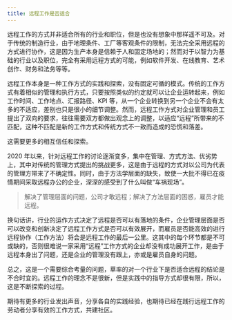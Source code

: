 ```yaml
---
title: 远程工作是否适合
---
```


远程工作的方式并非适合所有的行业和职位，但是也没有想象中那样遥不可及。对于传统的制造行业，由于地理条件、工厂等客观条件的限制，无法完全采用远程的方式进行协作，这是因为生产本身是信赖于人和固定场地的；然而对于以智力为基础的行业以及职位，完全有采用远程方式的可能，例如软件开发、在线教育、艺术创作、财务和法务等等。

远程工作本身是一种工作方式的实践和探索，没有固定可循的模式。传统的工作方式有着相似的管理和执行方式，只要按照类似的约定就可以让企业运转起来，例如工作时间、工作地点、汇报路径、KPI 等，从一个企业转换到另一个企业不会有太多的不适应，差别也只是很小的细节调整。然而，远程工作方式对企业管理和员工提出了双向的要求，往往需要双方都做出观念上的调整，以适应“远程”所带来的不匹配，这种不匹配是新的工作方式和传统方式不一致而造成的恐慌和落差。

这需要更多的相互信任和探索。

2020 年以来，针对远程工作的讨论逐渐变多，集中在管理、方式方法、优劣势上，其中对传统的管理方式提出的挑战更多，这是由于远程的方式对以公司为代表的管理方带来了不确定性。同时，由于方法学层面的缺失，致使一大批不得已在疫情期间采取远程办公的企业，深深的感受到了什么叫做“车祸现场”。

> 解决了管理层面的问题，公司才敢远程；解决了方法层面的困惑，雇员才能远程。

换句话讲，行业的运作方式决定了远程是否可以有落地的条件，企业管理层面是否可以改变和创新决定了远程工作方式是否可以有效展开，而雇员是否能高效的进行远程协作（工作方法）将会是远程工作的最后一公里。这其中的每个环节都是不可或缺的，否则很难说一家采用“远程”工作方式的企业却没有成功展开工作，是由于远程本身出了问题，还是企业的管理没有跟上，亦或是雇员自身的问题。

总之，这是一个需要综合考量的问题，草率的对一个行业下是否适合远程的结论是不合时宜的。远程工作的理念不是很新，但是实践中的指导方式却很有限，所以，这是不断探索的过程。

期待有更多的行业发出声音，分享各自的实践经验，也期待已经在践行远程工作的劳动者分享有效的工作方式，共建社区。

